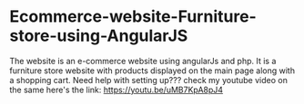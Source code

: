 # Ecommerce-website-Furniture-store-using-AngularJS
The website is an e-commerce website using angularJs and php. It is a furniture store website with products displayed on the main page along with a shopping cart.
Need help with setting up???
check my youtube video on the same
here's the link: https://youtu.be/uMB7KpA8pJ4
